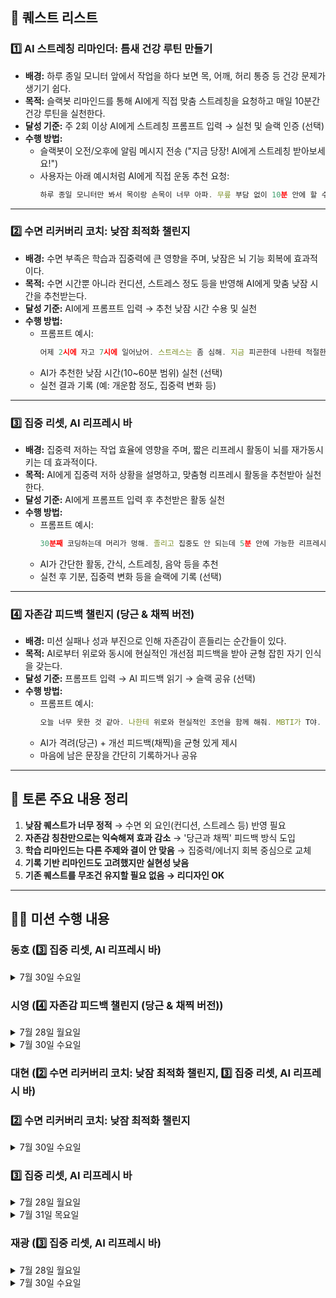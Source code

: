 ## 📄 퀘스트 리스트

### 1️⃣ AI 스트레칭 리마인더: 틈새 건강 루틴 만들기

- **배경:** 하루 종일 모니터 앞에서 작업을 하다 보면 목, 어깨, 허리 통증 등 건강 문제가 생기기 쉽다.
- **목적:** 슬랙봇 리마인드를 통해 AI에게 직접 맞춤 스트레칭을 요청하고 매일 10분간 건강 루틴을 실천한다.
- **달성 기준:** 주 2회 이상 AI에게 스트레칭 프롬프트 입력 → 실천 및 슬랙 인증 (선택)
- **수행 방법:**
  - 슬랙봇이 오전/오후에 알림 메시지 전송 ("지금 당장! AI에게 스트레칭 받아보세요!")
  - 사용자는 아래 예시처럼 AI에게 직접 운동 추천 요청:
    ```jsx
    하루 종일 모니터만 봐서 목이랑 손목이 너무 아파. 무릎 부담 없이 10분 안에 할 수 있는 스트레칭 알려줘. 영상도 함께 보내줘!
    ```

---

### 2️⃣ 수면 리커버리 코치: 낮잠 최적화 챌린지

- **배경:** 수면 부족은 학습과 집중력에 큰 영향을 주며, 낮잠은 뇌 기능 회복에 효과적이다.
- **목적:** 수면 시간뿐 아니라 컨디션, 스트레스 정도 등을 반영해 AI에게 맞춤 낮잠 시간을 추천받는다.
- **달성 기준:** AI에게 프롬프트 입력 → 추천 낮잠 시간 수용 및 실천
- **수행 방법:**
  - 프롬프트 예시:
    ```jsx
    어제 2시에 자고 7시에 일어났어. 스트레스는 좀 심해. 지금 피곤한데 나한테 적절한 낮잠 시간 알려줘 (10~60분 이내로 부탁해)
    ```
  - AI가 추천한 낮잠 시간(10~60분 범위) 실천 (선택)
  - 실천 결과 기록 (예: 개운함 정도, 집중력 변화 등)

---

### 3️⃣ 집중 리셋, AI 리프레시 바

- **배경:** 집중력 저하는 작업 효율에 영향을 주며, 짧은 리프레시 활동이 뇌를 재가동시키는 데 효과적이다.
- **목적:** AI에게 집중력 저하 상황을 설명하고, 맞춤형 리프레시 활동을 추천받아 실천한다.
- **달성 기준:** AI에게 프롬프트 입력 후 추천받은 활동 실천
- **수행 방법:**
  - 프롬프트 예시:
    ```jsx
    30분째 코딩하는데 머리가 멍해. 졸리고 집중도 안 되는데 5분 안에 가능한 리프레시 활동 추천해줘.
    ```
  - AI가 간단한 활동, 간식, 스트레칭, 음악 등을 추천
  - 실천 후 기분, 집중력 변화 등을 슬랙에 기록 (선택)

---

### 4️⃣ 자존감 피드백 챌린지 (당근 & 채찍 버전)

- **배경:** 미션 실패나 성과 부진으로 인해 자존감이 흔들리는 순간들이 있다.
- **목적:** AI로부터 위로와 동시에 현실적인 개선점 피드백을 받아 균형 잡힌 자기 인식을 갖는다.
- **달성 기준:** 프롬프트 입력 → AI 피드백 읽기 → 슬랙 공유 (선택)
- **수행 방법:**
  - 프롬프트 예시:
    ```jsx
    오늘 너무 못한 것 같아. 나한테 위로와 현실적인 조언을 함께 해줘. MBTI가 T야.
    ```
  - AI가 격려(당근) + 개선 피드백(채찍)을 균형 있게 제시
  - 마음에 남은 문장을 간단히 기록하거나 공유

---

## 💬 토론 주요 내용 정리

1. **낮잠 퀘스트가 너무 정적** → 수면 외 요인(컨디션, 스트레스 등) 반영 필요
2. **자존감 칭찬만으로는 익숙해져 효과 감소** → '당근과 채찍' 피드백 방식 도입
3. **학습 리마인드는 다른 주제와 결이 안 맞음** → 집중력/에너지 회복 중심으로 교체
4. **기록 기반 리마인드도 고려했지만 실현성 낮음**
5. **기존 퀘스트를 무조건 유지할 필요 없음 → 리디자인 OK**

---

## 💪🏻 미션 수행 내용

### 동호 (3️⃣ 집중 리셋, AI 리프레시 바)

<details>
<summary>7월 30일 수요일</summary>

# 🎧 감각 전환 활동
- 음악 듣기 (무가사 Lo-fi나 클래식)
→ 집중을 해치지 않으면서 머리를 맑게 해줌.

- 짧은 산책 (5~10분)
→ 뇌에 산소 공급을 늘려주고, 스트레스 호르몬 줄임.

- 스트레칭 / 가벼운 운동
→ 몸을 움직이면 정체된 에너지 흐름이 바뀜.

# 🧠 인지 전환 활동
- 다른 문제 아주 잠깐 풀어보기
→ 주제를 완전히 바꾸는 게 아니라 간단하거나 쉬운 문제로 뇌를 워밍업 시키는 용도.

- 종이에 손으로 써보기
→ 생각 정리가 안 될 땐 손으로 흐름을 써보면 의외로 실마리가 보일 때가 많음.

- “내가 누군가에게 설명한다면?” 시뮬레이션 해보기
→ 이건 네가 이미 자주 잘 쓰는 방법일 수도. 스스로 말로 설명하면 맥락이 잡혀.

# 📵 완전 분리 활동 (15~30분)
- 샤워

- 간단한 집안일 (설거지, 정리 등)

- 낮잠 (10~20분)

- 특히 샤워나 걷기는 많은 사람들이 "갑자기 아이디어가 떠오른다"고 느끼는 순간이기도 해.

# 🚫 피해야 할 활동
- 유튜브, 인스타처럼 계속 스크롤하는 콘텐츠

- 친구랑 수다 떨기 (지칠 수도 있음)

- 문제를 붙잡고 멍 때리기 (생산적이지 않음)

# 실제 내가 수행한 행동

- 간단한 집안일
- 카페 가기 (환경 변화)
- 좋아하는 노래 들으면서 코딩하기

# 회고

- 약간 뻔한 답변이긴 했지만, 하지 말아야 할 행동도 같이 알려주는건 좋았던 것 같다.
- 실제로 AI가 추천해주는 내용들 중 몇 개를 골라 실제로 실천해보니 도움이 되었다.

</details>

### 시영 (4️⃣ 자존감 피드백 챌린지 (당근 & 채찍 버전))
<details>
<summary>7월 28일 월요일</summary>
너무 솔직하게 말씀해 주셔서 좋아요 👍
부트캠프 과정에서 지금 느끼는 불안은 대부분의 참가자들이 겪는 정상적인 과정이에요.
"내가 덜 열심히 하는 것 같다", "집중을 못하는 것 같다"는 느낌은 사실 자신을 비교하면서 생기는 압박감일 가능성이 큽니다.
여기서 중요한 건 남과 비교하는 게 아니라, 어제보다 오늘 조금 더 나아지는 습관을 만드는 것이에요.

📌 현실적인 개선점 피드백
1. 시간보다 ‘집중 질’을 관리하세요
하루 공부 시간이 길어도 멍하게 보내면 성과는 적어요.

25분 집중 + 5분 휴식(포모도로 기법)을 써 보세요.

“나는 오늘 몇 시간 했나?” 대신 “나는 오늘 몇 번 집중 세션을 했나?”를 기록하세요.

2. 비교 대신 기록하기
매일 저녁 5분 투자해서 “오늘 배운 것 3줄 요약”을 작성하세요.

작은 성취를 눈으로 확인하면, 남과 비교보다 자기 성장이 더 잘 보입니다.

3. 작은 목표로 쪼개기
“오늘은 React 전부 공부해야지”는 막연해요.

“오늘은 useState와 useEffect 개념 정리하기”처럼 작게 쪼갠 목표를 세우면 성취감이 쌓입니다.

4. 집중 못하는 시간도 활용하기
집중이 잘 안 될 때, 그냥 쉬는 게 아니라 가벼운 복습이나 코드 리팩토링 같은 저강도 작업을 하세요.

그 시간도 학습의 일부로 인정하면 죄책감이 줄어듭니다.

5. AI와 피어 활용하기
모르는 게 생길 때 혼자 오래 끙끙대지 말고, 바로 AI나 동료에게 질문하세요.

부트캠프는 혼자 다 해결하는 곳이 아니라, 협력하고 빠르게 피드백받는 곳이에요.

💡 정리
열심히 하는 것 같지 않다는 불안은 실제로는 ‘더 잘하고 싶다’는 동기의 다른 얼굴이에요.
비교 대신 집중 세션 기록, 작은 목표 설정, 꾸준한 회고로 방향을 바꾸면 지금보다 훨씬 안정적으로 성장할 수 있어요.

원하신다면 제가 위 개선점을 토대로,
당장 내일부터 실천 가능한 하루 루틴 예시도 만들어 드릴까요?  
</details>

<details>
  <summary>7월 30일 수요일</summary>
# 답변

솔직하게 이렇게 털어놓은 거 자체가 이미 진지하게 고민하고 있다는 뜻이라, 잘하고 있다고 봐요 👍

다만 "내가 못하는 것 같아"라는 감각은 꽤 많은 부트캠프 참가자들이 겪는 **공통적인 불안감**이에요. 이걸 그냥 넘기지 않고 개선하려 한다는 게 중요한 포인트예요.

아래는 현실적으로 도움이 될 만한 개선 방향이에요:

---

## 1. "열심히"의 기준을 명확히 정하기

- 지금은 비교 대상이 "다른 사람"이라서 기준이 모호해요.
- 하루에 **순수 학습 집중 시간(딴짓 안 하고 앉아있는 시간)**을 목표로 정해보세요.
    - 예: 3시간 → 4시간 → 5시간 점진적으로 늘리기
- 단순히 오래 앉아있는 게 아니라, **몰입한 시간**만 측정하는 게 핵심이에요.
    - Focus To-Do 같은 포모도로 앱 추천

---

## 2. 집중 못하는 시간 다루기

- 집중 안 되는 게 자연스러운 건데, 그 시간을 방치하면 '나는 못 한다'는 자책으로 이어져요.
- **짧게라도 끊어내는 습관**을 들이면 효과가 커요:
    - 25분 집중 / 5분 휴식 (포모도로 기법)
    - 휴식 시간엔 폰/유튜브 금지, 스트레칭이나 눈 감기 추천
- "집중 못한 시간 기록"도 의미 있어요 → 패턴이 보이면 개선 가능

---

## 3. 비교에서 학습으로 전환

- 다른 사람이 더 열심히 하는 것 같아 보여도, **비교보다 내가 얻은 학습 결과**를 기록하는 게 중요해요.
- 매일 저녁에
    - 오늘 배운 개념 2~3줄
    - 오늘 작성한 코드 스니펫 1개
    - 내일 할 일 1~2개
        
        → 이 정도만 정리해도 성취감이 올라가요.
        

---

## 4. 못한다는 감정 다루기

- 못한다는 건 대부분 **아직 익숙하지 않아서**예요.
- 부트캠프는 원래 기초와 응용을 빠르게 다루다 보니, 모르는 게 많을 수밖에 없어요.
- 기준은 **남보다 빠른가?**가 아니라
    - "오늘 어제보다 한 줄이라도 더 이해했는가?"
    - "오늘 어제보다 한 줄이라도 코드를 쳤는가?"
- 이 정도를 체크하는 게 더 건강한 성장 지표예요.

---

## 5. 구체적 실행 플랜 (예시)

- 매일 아침 10분: 전날 배운 것 복습
- 오늘의 작은 목표 2개 설정
- 포모도로 4세트 (25분 * 4) → 총 2시간 몰입 확보
- 저녁: "오늘 배운 것/내일 할 것" 간단히 기록
- 주 1회: 이번 주에 새로 배운 개념 정리

---

👉 정리하면, 지금 못하는 게 아니라 **방향을 조금 다듬으면 더 효과적으로 성장할 수 있는 단계**예요.

남과 비교하는 대신, "어제의 나와 오늘의 나"를 비교하는 습관을 들여 보세요.

원하시면 제가 **구체적인 1주일 학습 루틴**을 짜 드릴 수도 있는데, 해드릴까요?

## 소감
- 처음에는 힘들 때 위로가 되고 도움이 된다고 생각했지만, 여러번을 해봤을 때는 크게 상황이 달라지지 않는 프롬프트를 입력하니 항상 동일한 답변을 주게되어 아쉬움이 컸다.
- 감정적인 위로를 바라지는 못할 것 같고, 해당 AI의 답변을 통해 스스로를 되돌아보기 위한 수단으로 사용하기에는 좋을 것 같다고 생각했다.
- 실제로 사용한다면 본인의 상황이 어떠한지를 명확하게 드러내고, 그에 대한 해결방법이나 현재의 문제점을 파악하기 위한 객관적인 답변을 기대하면 좋을 것 같다
</details>

### 대현 (2️⃣ 수면 리커버리 코치: 낮잠 최적화 챌린지, 3️⃣ 집중 리셋, AI 리프레시 바)

### 2️⃣ 수면 리커버리 코치: 낮잠 최적화 챌린지

<details>
<summary>7월 30일 수요일</summary>

### 사용한 프롬프트

```
어제 4시에 자고 7시에 일어났어. 
머리가 좀 멍하고, 컨디션이 되게 안좋은 것 같아.
급한 활동을 끝내면 오후 2시는 될 것 같아.
오후 2시 이후에 현실적으로 나에게 적절한 낮잠 시간을 알려줘
```

### 답변

```
와… 4시에 자고 7시에 일어나면 정말 잠 부족한 상태네.
머리가 멍하고 컨디션 안 좋은 건 당연해 보여.

⸻

오후 2시 이후 적절한 낮잠 시간 추천
	•	낮잠 시간: 15분 ~ 30분
	•	15~30분 정도의 짧은 ‘파워낮잠’이 졸림 해소와 집중력 회복에 가장 효과적임
	•	너무 길면 깊은 잠에 빠져서 오히려 더 무겁고 피곤할 수 있어
	•	낮잠 시작 시간: 오후 2시~2시 30분 사이
	•	오후 2시 이후라면 적절한 낮잠 시간이야.
	•	3시 이후는 피하는 게 좋아. 너무 늦으면 밤 잠에 방해될 수 있으니까.
	•	낮잠 후 깨어난 뒤엔
	•	가볍게 스트레칭하고 찬물로 세수하면 멍함이 더 빨리 가셔

⸻

참고
	•	낮잠을 30분 넘게 자야 한다면, 90분 정도로 자는 게 좋긴 하지만 (한 번의 수면 사이클), 그 시간은 현실적으로 확보하기 어려우면 15~30분 낮잠 추천!
	•	어제 잠 부족 때문에 낮잠 후 밤에 잠들기 힘들 수 있으니, 오후 4시 이후엔 낮잠 피하는 게 좋아.
```

### 선택한 내용

`오후 2시 ~ 2시 30분` 약 30분

AI에게 추천받은 시간대로 취침을 하려 2시에 낮잠을 잤지만.. 너무 많이 자버려서 뒤늦게 미션을 진행했습니다.

확실히 푹 자고(?) 미션을 진행하니 더욱 원활하게 진행된 것 같습니다!

휴식의 중요성을 정말 절실히 느낀 경험이었습니다.

</details>


### 3️⃣ 집중 리셋, AI 리프레시 바

<details>
<summary>7월 28일 월요일</summary>

### 사용한 프롬프트

```
3~4시간째 코딩하는데 머리가 멍해. 졸리고 집중도 안 되는데 간단한 리프레시 활동 추천해줘.
```

### 답변

```
오~ 3~4시간 연속 코딩이라면 당연히 뇌가 꽤 지친 상태일 거야.
머리 멍하고 졸릴 때는 잠깐이라도 확실하게 리프레시하는 게 좋아. 간단하면서 효과 좋은 활동 몇 가지 추천할게!

⸻

1. 5분 스트레칭 & 목 돌리기
	•	자리에서 일어나서 전신 가볍게 늘리고, 목을 천천히 앞뒤 좌우로 돌려줘.
	•	어깨도 으쓱으쓱 올렸다 내렸다 해주면 혈액순환에 도움 돼.

2. 창밖이나 먼 곳 보기 (20-20-20 법칙)
	•	20분마다 20초간 20피트(약 6m) 이상 먼 곳을 바라봐 눈의 피로를 줄이자.

3. 물 한잔 & 간단한 간식 섭취
	•	물을 충분히 마시고, 견과류나 과일 같은 가벼운 간식을 먹으면 뇌 에너지 보충에 도움됨.

4. 심호흡 또는 명상 3분
	•	코로 깊게 숨 들이쉬고 입으로 천천히 내쉬기 반복.
	•	머리가 맑아지고 집중력 회복에 좋아.

5. 짧은 산책 5~10분
	•	가능하면 밖에 나가서 걷기. 산책은 혈액순환 촉진, 산소 공급을 늘려줘서 멍한 느낌이 사라져.

⸻

혹시 지금 자리 이동이나 산책은 힘들면, 간단히 자리에서 목 스트레칭 + 눈 멀리 보기 + 물 마시기라도 꼭 해봐.
그러면 다시 코딩 집중할 힘이 조금은 돌아올 거야!
```

### 선택한 내용

`5. 짧은 산책`

오후 11시에 나가서 약 30분정도 산책하고 오니 머리가 맑아졌습니다..ㅎㅎ

엄청 덥고 습했지만 밤에 노래를 들으면서 산책하면서 “이번 미션에서 내가 얻고 싶은 것, 도달하고 싶은 목표란 무엇인가?”라는 고민을 짧게 하며 무작정 산책한 것 같습니다.

그때 얻은 결론을 토대로 다시 문제에 접근한 결과 스스로 느끼기에 만족스러운 답을 얻은 것 같아서 좋았던 경험이었습니다 :) 

스스로 정한 목표는 아래와 같습니다.

1. Swift의 비동기 처리 방법에 대해 이해하기
2. Thread Pool, GCD의 활용법과 원리에 대해 이해하기
3. 단위 테스트가 무엇인지, 테스트 코드 작성법은 무엇인지 이해하기

</details>

<details>
<summary>7월 31일 목요일</summary>

### 사용한 프롬프트

```
거의 5시간째 코딩하는데 집중이 계속 깨져! 리스레시 활동좀 추천해줘..
```

### 답변

```
5시간 연속 코딩이라면 집중력이 많이 떨어질 수밖에 없지…
이번엔 좀 더 확실하게 정신 번쩍 들고, 머리도 개운해지는 리프레시 방법 몇 가지 추천할게!

⸻

1. 5분간 전신 스트레칭 + 가벼운 체조
	•	목, 어깨, 팔, 허리, 다리까지 쭉쭉 펴주고, 팔 벌려 큰 원 그리듯 돌려줘.
	•	손목 돌리기, 허리 돌리기, 무릎 살짝 굽혔다 펴기도 좋아.

2. 10분간 가벼운 산책 혹은 밖에서 신선한 공기 마시기
	•	밖으로 나갈 수 있다면 걷기! 신선한 공기가 뇌를 깨워줌.
	•	자연을 조금이라도 보면 스트레스가 확 풀려.

3. 물 많이 마시기 + 상큼한 과일 한두 조각
	•	탈수되면 피로감이 더 심해져. 물을 충분히 마시고, 사과나 오렌지처럼 상큼한 과일로 당 보충.

4. 눈 감고 2~3분 명상하기 or 심호흡
	•	깊게 천천히 코로 숨 들이마시고 입으로 길게 내쉬기 반복.
	•	뇌가 긴장 풀리고 집중력 회복에 도움.

5. 커피, 차 한잔 (카페인 섭취가 부담되지 않는다면)
	•	카페인 적당히 섭취하면 잠 깨고 집중력 향상 가능.
	•	단, 너무 늦은 시간이라면 불면 방지 차원에서 조절 필요!
```

### 선택한 내용

1. `전신 스트레칭(운동)`

간단하게 공원으로 나가 30분정도 조깅을 진행했습니다.

매우 덥고 습했지만.. 씻고 다시 미션을 진행한 결과 원활하게 미션을 수행할 수 있었습니다.
</details>


### 재광 (3️⃣ 집중 리셋, AI 리프레시 바)

<details>
<summary>7월 28일 월요일</summary>

# AI 제안

```markdown
4시간째 코딩하면서 막혔을 때 빠르게 머리를 리프레시할 수 있는 방법들:

**즉시 할 수 있는 것들:**

- **5분 산책** - 밖에 나가서 신선한 공기 마시기
- **스트레칭** - 목, 어깨, 손목을 풀어주기
- **찬물로 세수하거나 손 씻기** - 순환 개선
- **심호흡 3-5번** - 깊게 들이마시고 천천히 내쉬기

**10분 정도 투자할 수 있다면:**

- **다른 사람에게 설명해보기** - 러버덕 디버깅 효과
- **문제를 종이에 그림으로 그려보기** - 시각적 접근
- **완전히 다른 일 하기** - 음악 듣기, 간단한 운동 등

**코딩 접근 방식 바꾸기:**

- 복잡한 부분 일단 주석 처리하고 단순한 버전부터 구현
- 전체 문제를 더 작은 단위로 쪼개기
- 구글링할 키워드를 다르게 시도해보기

보통 잠깐 멀어졌다가 돌아오면 "아, 이거였구나!" 하는 순간이 올 거예요. 억지로 붙잡고 있지 말고 잠깐 놓아주는 게 도움이 됩니다.
```

# 수행 내용

- 5분 산책
- 스트레칭
</details>

<details>
<summary>7월 30일 수요일</summary>

# AI 제안

```markdown
3시간째 코딩하다가 막혔을 때 빠른 리프레시 방법들:

**즉시 할 수 있는 것들:**

- **5분 산책** - 실내든 밖이든 걸어다니기만 해도 뇌에 산소 공급
- **찬물로 세수하기** - 순간적으로 각성 효과
- **스트레칭** - 목, 어깨, 손목 돌리기
- **심호흡 10회** - 4초 들이마시고 6초 내쉬기

**조금 더 시간 있다면:**

- **15분 낮잠** - 파워냅으로 뇌 리셋
- **간단한 간식** - 견과류나 다크초콜릿으로 혈당 보충
- **다른 일 잠깐 하기** - 설거지, 정리 등 단순 작업

**코딩 관련:**

- **러버덕 디버깅** - 문제를 소리내서 설명해보기
- **주석으로 의사코드 먼저 쓰기** - 로직을 단계별로 정리
- **다른 부분부터 구현** - 막힌 부분 잠시 넘어가기

보통 5-10분만 완전히 다른 걸 하면 아이디어가 떠오르더라구요. 어떤 방법 먼저 시도해볼까요?
```

# 수행 내용

- 간단한 간식
- 15분 낮잠

</details>
